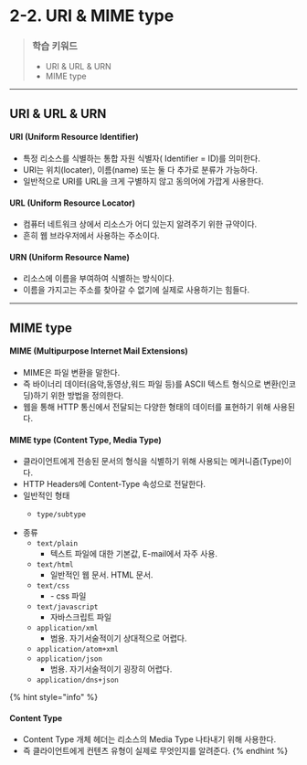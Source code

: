 # 2-2. URI & MIME type

> ### 학습 키워드
>
> * URI & URL & URN
> * MIME type

***

## URI & URL & URN

#### URI (Uniform Resource Identifier)

* 특정 리소스를 식별하는 통합 자원 식별자( Identifier = ID)를 의미한다.
* URI는 위치(locater), 이름(name) 또는 둘 다 추가로 분류가 가능하다.
* 일반적으로 URI를 URL을 크게 구별하지 않고 동의어에 가깝게 사용한다.

#### URL (Uniform Resource Locator)

* 컴퓨터 네트워크 상에서 리소스가 어디 있는지 알려주기 위한 규약이다.
* 흔히 웹 브라우저에서 사용하는 주소이다.

#### URN (Uniform Resource Name)&#x20;

* 리소스에 이름을 부여하여 식별하는 방식이다.
* 이름을 가지고는 주소를 찾아갈 수 없기에 실제로 사용하기는 힘들다.

***

## MIME type

#### MIME (Multipurpose Internet Mail Extensions)

* MIME은 파일 변환을 말한다.
* 즉 바이너리 데이터(음악,동영상,워드 파일 등)를 ASCII 텍스트 형식으로 변환(인코딩)하기 위한 방법을 정의한다.
* 웹을 통해 HTTP 통신에서 전달되는 다양한 형태의 데이터를 표현하기 위해 사용된다.

#### MIME type (Content Type, Media Type)

* 클라이언트에게 전송된 문서의 형식을 식별하기 위해 사용되는 메커니즘(Type)이다.
* HTTP Headers에 Content-Type 속성으로 전달한다.
* 일반적인 형태
  * ```
    type/subtype
    ```
* 종류
  * `text/plain`&#x20;
    * 텍스트 파일에 대한 기본값, E-mail에서 자주 사용.
  * `text/html`&#x20;
    * 일반적인 웹 문서. HTML 문서.
  * `text/css`
    * \- css 파일
  * `text/javascript`
    * 자바스크립트 파일
  * `application/xml`&#x20;
    * 범용. 자기서술적이기 상대적으로 어렵다.
  * `application/atom+xml`
  * `application/json`&#x20;
    * 범용. 자기서술적이기 굉장히 어렵다.
  * `application/dns+json`

{% hint style="info" %}
#### Content Type

* Content Type 개체 헤더는 리소스의  Media Type 나타내기 위해 사용한다.
* 즉 클라이언트에게 컨텐츠 유형이 실제로 무엇인지를 알려준다.
{% endhint %}
